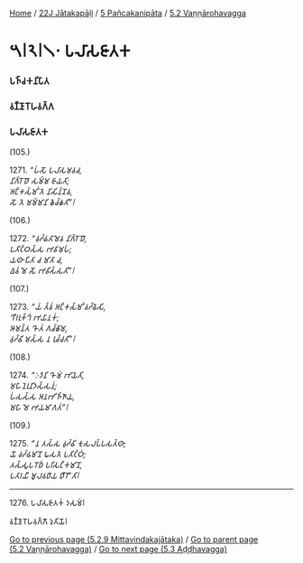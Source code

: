 
[Home](/) / [22J Jātakapāḷi](../../../22J.md) / [5 Pañcakanipāta](../../5.md) / [5.2 Vaṇṇārohavagga](../5.2.md)

# 𑁫𑁇𑁨𑁇𑁧𑁦 𑀧𑀮𑀸𑀲𑀚𑀸𑀢𑀓

### 𑀧𑀜𑁆𑀘𑀓𑀦𑀺𑀧𑀸𑀢

### 𑀯𑀡𑁆𑀡𑀸𑀭𑁄𑀳𑀯𑀕𑁆𑀕

### 𑀧𑀮𑀸𑀲𑀚𑀸𑀢𑀓

(105.)

1271\. _“𑀳𑀁𑀲𑁄 𑀧𑀮𑀸𑀲𑀫𑀯𑀘,_  
_𑀦𑀺𑀕𑁆𑀭𑁄𑀥𑁄 𑀲𑀫𑁆𑀫 𑀚𑀸𑀬𑀢𑀺;_  
_𑀅𑀗𑁆𑀓𑀲𑁆𑀫𑀺𑀁 𑀢𑁂 𑀦𑀺𑀲𑀺𑀦𑁆𑀦𑁄𑀯,_  
_𑀲𑁄 𑀢𑁂 𑀫𑀫𑁆𑀫𑀸𑀦𑀺 𑀙𑁂𑀘𑁆𑀙𑀢𑀺”𑁇_  


(106.)

1272\. _“𑀯𑀟𑁆𑀠𑀢𑀸𑀫𑁂𑀯 𑀦𑀺𑀕𑁆𑀭𑁄𑀥𑁄,_  
_𑀧𑀢𑀺𑀝𑁆𑀞𑀲𑁆𑀲 𑀪𑀯𑀸𑀫𑀳𑀁;_  
_𑀬𑀣𑀸 𑀧𑀺𑀢𑀸 𑀘 𑀫𑀸𑀢𑀸 𑀘,_  
_𑀏𑀯𑀁 𑀫𑁂 𑀲𑁄 𑀪𑀯𑀺𑀲𑁆𑀲𑀢𑀺”𑁇_  


(107.)

1273\. _“𑀬𑀁 𑀢𑁆𑀯𑀁 𑀅𑀗𑁆𑀓𑀲𑁆𑀫𑀺𑀁 𑀯𑀟𑁆𑀠𑁂𑀲𑀺,_  
_𑀔𑀻𑀭𑀭𑀼𑀓𑁆𑀔𑀁 𑀪𑀬𑀸𑀦𑀓𑀁;_  
_𑀆𑀫𑀦𑁆𑀢 𑀔𑁄 𑀢𑀁 𑀕𑀘𑁆𑀙𑀸𑀫,_  
_𑀯𑀼𑀟𑁆𑀠𑀺 𑀫𑀲𑁆𑀲 𑀦 𑀭𑀼𑀘𑁆𑀘𑀢𑀺”𑁇_  


(108.)

1274\. _“𑀇𑀤𑀸𑀦𑀺 𑀔𑁄 𑀫𑀁 𑀪𑀸𑀬𑁂𑀢𑀺,_  
_𑀫𑀳𑀸𑀦𑁂𑀭𑀼𑀦𑀺𑀤𑀲𑁆𑀲𑀦𑀁;_  
_𑀳𑀁𑀲𑀲𑁆𑀲 𑀅𑀦𑀪𑀺𑀜𑁆𑀜𑀸𑀬,_  
_𑀫𑀳𑀸 𑀫𑁂 𑀪𑀬𑀫𑀸𑀕𑀢𑀁”𑁇_  


(109.)

1275\. _“𑀦 𑀢𑀲𑁆𑀲 𑀯𑀼𑀟𑁆𑀠𑀺 𑀓𑀼𑀲𑀮𑀧𑁆𑀧𑀲𑀢𑁆𑀣𑀸,_  
_𑀬𑁄 𑀯𑀟𑁆𑀠𑀫𑀸𑀦𑁄 𑀖𑀲𑀢𑁂 𑀧𑀢𑀺𑀝𑁆𑀞𑀁;_  
_𑀢𑀲𑁆𑀲𑀽𑀧𑀭𑁄𑀥𑀁 𑀧𑀭𑀺𑀲𑀗𑁆𑀓𑀫𑀸𑀦𑁄,_  
_𑀧𑀢𑀸𑀭𑀬𑀻 𑀫𑀽𑀮𑀯𑀥𑀸𑀬 𑀥𑀻𑀭𑁄”𑀢𑀺𑁇_  


---

1276\. 𑀧𑀮𑀸𑀲𑀚𑀸𑀢𑀓𑀁 𑀤𑀲𑀫𑀁𑁇

  
𑀯𑀡𑁆𑀡𑀸𑀭𑁄𑀳𑀯𑀕𑁆𑀕𑁄 𑀤𑀼𑀢𑀺𑀬𑁄𑁇



[Go to previous page (5.2.9 Mittavindakajātaka)](5.2.9.md) / [Go to parent page (5.2 Vaṇṇārohavagga)](../5.2.md) / [Go to next page (5.3 Aḍḍhavagga)](../5.3.md)


